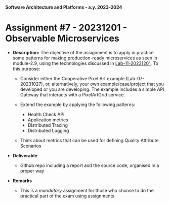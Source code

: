 #### Software Architecture and Platforms - a.y. 2023-2024
 
# Assignment #7 - 20231201 - Observable Microservices
- **Description:** The objective of the assignment is to apply in practice some patterns for making production-ready microservices as seen in module-2.9, using the technologies discussed in [Lab-11-20231201](https://github.com/pslab-unibo/sap-2023-2024/blob/master/Labs/Lab-11-20231201/README.md). To this purpose:

	- Consider either the Cooperative Pixel Art example (Lab-07-20231027), or, alternatively, your own example/case/project that you developed or you are developing. The example includes a simple API Gateway that interacts with a PixelArtGrid service.
	
	- Extend the example by applying the following patterns:
		- Health Check API
		- Application metrics
		- Distributed Tracing 
		- Distributed Logging
	
	- Think about metrics that can be used for defining Quality Attribute Scenarios

- **Deliverable**:  
	- Github repo including a report and the source code, organised in a proper way 

- **Remarks**
	- This is a *mandatory* assignment for those who choose to do the practical part of the exam using assignments

 
